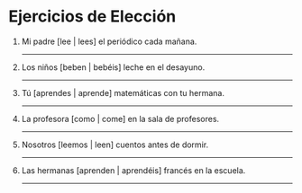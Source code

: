 # Ejercicios de Elección

1. Mi padre [lee | lees] el periódico cada mañana.

   _________________________________

2. Los niños [beben | bebéis] leche en el desayuno.

   _________________________________

3. Tú [aprendes | aprende] matemáticas con tu hermana.

   _________________________________

4. La profesora [como | come] en la sala de profesores.

   _________________________________

5. Nosotros [leemos | leen] cuentos antes de dormir.

   _________________________________

6. Las hermanas [aprenden | aprendéis] francés en la escuela.

   _________________________________